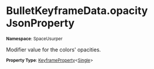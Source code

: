 # BulletKeyframeData.opacity JsonProperty

<small>**Namespace**: SpaceUsurper</small>

Modifier value for the colors' opacities.

<small>**Property Type**: [KeyframeProperty](../KeyframeProperty-1.md)&lt;[Single](https://docs.microsoft.com/en-us/dotnet/api/system.single?view=netframework-4.5)&gt;</small>

